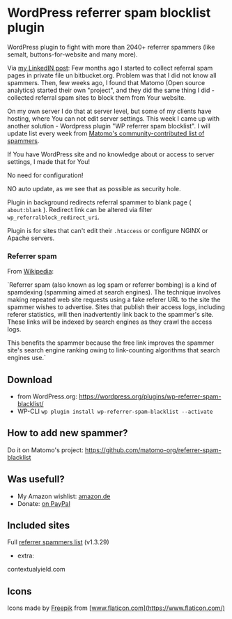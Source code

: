 # WordPress referrer spam blocklist plugin

WordPress plugin to fight with more than 2040+ referrer spammers (like semalt, buttons-for-website and many more).

Via [my LinkedIN post](http://go.mediabox.lv/1LbSuKq): Few months ago I started to collect referral spam pages in private file un bitbucket.org. Problem was that I did not know all spammers. Then, few weeks ago, I found that Matomo (Open source analytics) started their own "project", and they did the same thing I did - collected referral spam sites to block them from Your website.

On my own server I do that at server level, but some of my clients have hosting, where You can not edit server settings. This week I came up with another solution - Wordpress plugin "WP referrer spam blocklist". I will update list every week from [Matomo's community-contributed list of spammers](https://github.com/matomo-org/referrer-spam-blacklist).

If You have WordPress site and no knowledge about or access to server settings, I made that for You!

No need for configuration! 

NO auto update, as we see that as possible as security hole.

Plugin in background redirects referral spammer to blank page ( `about:blank` ). Redirect link can be altered via filter `wp_referralblock_redirect_uri`. 

Plugin is for sites that can't edit their `.htaccess` or configure NGINX or Apache servers.

### Referrer spam

From [Wikipedia](https://en.wikipedia.org/wiki/Referer_spam): 

`Referrer spam (also known as log spam or referrer 
bombing) is a kind of spamdexing (spamming aimed 
at search engines). The technique involves making 
repeated web site requests using a fake referer URL 
to the site the spammer wishes to advertise. Sites that 
publish their access logs, including referer statistics, 
will then inadvertently link back to the spammer's site. 
These links will be indexed by search engines 
as they crawl the access logs. 

This benefits the spammer because the free link improves 
the spammer site's search engine ranking owing 
to link-counting algorithms that search engines use.`

## Download

* from WordPress.org: https://wordpress.org/plugins/wp-referrer-spam-blacklist/ 
* WP-CLI ```wp plugin install wp-referrer-spam-blacklist --activate``` 

## How to add new spammer?

Do it on Matomo's project: https://github.com/matomo-org/referrer-spam-blacklist

## Was usefull?

* My Amazon wishlist: [amazon.de](https://www.amazon.de/registry/wishlist/3ARHPQ1SLAMPV)
* Donate: [on PayPal](https://www.paypal.com/cgi-bin/webscr?cmd=_donations&business=Z4ALL9WUMY3CL&lc=LV&item_name=Umbrovskis.%20WordPress%20plugins&item_number=004&currency_code=EUR&bn=PP-DonationsBF:btn_donate_SM.gif:NonHosted) 

## Included sites

Full [referrer spammers list](https://github.com/rolandinsh/wp_referrer_spam_blocklist/blob/master/spammers.txt) (v1.3.29)

+ extra:

contextualyield.com 

## Icons

Icons made by [Freepik](https://www.flaticon.com/authors/freepik) from [www.flaticon.com](https://www.flaticon.com/)
